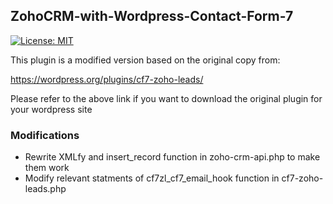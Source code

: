 ## ZohoCRM-with-Wordpress-Contact-Form-7
[![License: MIT](https://img.shields.io/badge/License-MIT-yellow.svg)](https://opensource.org/licenses/MIT)

This plugin is a modified version based on the original copy from:

https://wordpress.org/plugins/cf7-zoho-leads/

Please refer to the above link if you want to download the original plugin for your wordpress site

### Modifications
* Rewrite XMLfy and insert_record function in zoho-crm-api.php to make them work
* Modify relevant statments of cf7zl_cf7_email_hook function in cf7-zoho-leads.php
